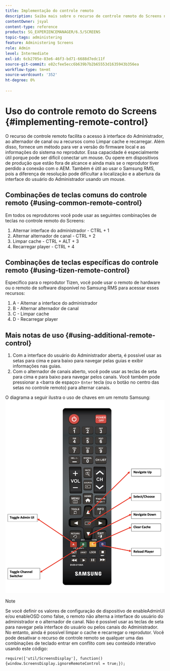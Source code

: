 ```yaml
---
title: Implementação do controle remoto
description: Saiba mais sobre o recurso de controle remoto do Screens no AEM Screens.
contentOwner: jsyal
content-type: reference
products: SG_EXPERIENCEMANAGER/6.5/SCREENS
topic-tags: administering
feature: Administering Screens
role: Admin
level: Intermediate
exl-id: 6cb2705e-83e6-46f3-bd71-6688d7edc11f
source-git-commit: e82cfee5ecc6b639b7b2b65553d1635943b356ea
workflow-type: tm+mt
source-wordcount: '352'
ht-degree: 0%

---
```


# Uso do controle remoto do Screens {#implementing-remote-control}

O recurso de controle remoto facilita o acesso à interface do Administrador, ao alternador de canal ou a recursos como Limpar cache e recarregar. Além disso, fornece um método para ver a versão do firmware local e as informações do sistema no reprodutor. Essa capacidade é especialmente útil porque pode ser difícil conectar um mouse. Ou opere em dispositivos de produção que estão fora de alcance e ainda mais se o reprodutor tiver perdido a conexão com o AEM. Também é útil ao usar o Samsung RMS, pois a diferença de resolução pode dificultar a localização e a abertura da interface do usuário do Administrador usando um mouse.

## Combinações de teclas comuns do controle remoto {#using-common-remote-control}

Em todos os reprodutores você pode usar as seguintes combinações de teclas no controle remoto do Screens:

1. Alternar interface do administrador - CTRL + 1
1. Alternar alternador de canal - CTRL + 2
1. Limpar cache - CTRL + ALT + 3
1. Recarregar player - CTRL + 4

## Combinações de teclas específicas do controle remoto {#using-tizen-remote-control}

Específico para o reprodutor Tizen, você pode usar o remoto de hardware ou o remoto de software disponível no Samsung RMS para acessar esses recursos:

1. A - Alternar a interface do administrador
1. B - Alternar alternador de canal
1. C - Limpar cache
1. D - Recarregar player

## Mais notas de uso {#using-additional-remote-control}

1. Com a interface do usuário do Administrador aberta, é possível usar as setas para cima e para baixo para navegar pelas guias e exibir informações nas guias.
1. Com o alternador de canais aberto, você pode usar as teclas de seta para cima e para baixo para navegar pelos canais. Você também pode pressionar a &lt;barra de espaço> `Enter` tecla (ou o botão no centro das setas no controle remoto) para alternar canais.

O diagrama a seguir ilustra o uso de chaves em um remoto Samsung:
![imagem](assets/tizen/remote.png)

>[!NOTE]
>Se você definir os valores de configuração de dispositivo de enableAdminUI e/ou enableOSD como false, o remoto não alterna a interface do usuário do administrador e o alternador de canal. Não é possível usar as teclas de seta para navegar pela interface do usuário ou pelos canais do Administrador. No entanto, ainda é possível limpar o cache e recarregar o reprodutor. Você pode desativar o recurso de controle remoto se qualquer uma das combinações de teclado entrar em conflito com seu conteúdo interativo usando este código:

```
require(['util/ScreensDisplay'], function() {window.ScreensDisplay.ignoreRemoteControl = true;}); 
```
